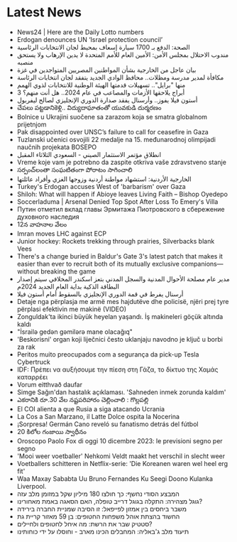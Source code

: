 # Latest News
-  News24 | Here are the Daily Lotto numbers
-  Erdogan denounces UN ‘Israel protection council’
-  الصحة: الدفع بـ 1700 سيارة إسعاف بمحيط لجان الانتخابات الرئاسية
-  مندوب الاحتلال بمجلس الأمن: الأمين العام للأمم المتحدة لا يدين الإرهاب ولا يستحق منصبه
-  بيان عاجل من الخارجية بشأن المواطنين المصريين المتواجدين في غزة
-  مكافأة لمدير مدرسة ومظلات.. محافظ الوادي الجديد يتفقد لجان انتخابات الرئاسة
-  منها "برايل".. تسهيلات قدمتها الهيئة الوطنية للانتخابات لذوي الهمم
-  3 أبراج يلاحقها الأزمات والمصاعب في عام 2024.. هل أنت منهم؟
-  أستون فيلا يفوز.. وأرسنال يفقد صدارة الدوري الإنجليزي لصالح ليفربول
-  చేపలు పట్టడానికెళ్లి.. విద్యుదాఘాతంతో యువకుడి దుర్మరణం
-  Bolnice u Ukrajini suočene sa zarazom koja se smatra globalnom prijetnjom
-  Pak disappointed over UNSC’s failure to call for ceasefire in Gaza
-  Tuzlanski učenici osvojili 22 medalje na 15. međunarodnoj olimpijadi naučnih projekata BOSEPO
-  انطلاق مؤتمر الاستثمار الصيني - السعودي الثلاثاء المقبل
-  Vreme koje vam je potrebno da zaspite otkriva vaše zdravstveno stanje
-  సర్పంచ్‌లంతా సంఘటితంగా పోరాటం సాగించాలి
-  الخارجية الأردنية: استشهاد مواطنة أردنية وزوجها الغزي وأفراد عائلتها
-  Turkey's Erdogan accuses West of 'barbarism' over Gaza
-  Shiloh: What will happen if Abioye leaves Living Faith – Bishop Oyedepo
-  Soccerladuma | Arsenal Denied Top Spot After Loss To Emery's Villa
-  Путин отметил вклад главы Эрмитажа Пиотровского в сбережение духовного наследия
-  12న వాహనాల వేలం
-  Imran moves LHC against ECP
-  Junior hockey: Rockets trekking through prairies, Silverbacks blank Vees
-  There's a change buried in Baldur's Gate 3's latest patch that makes it easier than ever to recruit both of its mutually exclusive companions⁠—without breaking the game
-  مدير عام مصلحة الأحوال المدنية والسجل المدني بتعز اسكندر المخلافي سيتم إصدار البطاقة الذكية بداية العام الجديد 2024م
-  أرسنال يفرط في قمة الدوري الإنجليزي بالسقوط أمام أستون فيلا
-  Detaje nga përplasja me armë mes hajdutëve dhe policisë, njëri prej tyre përplasi efektivin me makinë (VIDEO)
-  Zonguldak'ta ikinci büyük heyelan yaşandı. İş makineleri göçük altında kaldı
-  "İsrailə gedən gəmilərə mane olacağıq"
-  'Beskorisni' organ koji liječnici često uklanjaju navodno je ključ u borbi za rak
-  Peritos muito preocupados com a segurança da pick-up Tesla Cybertruck
-  IDF: Πρέπει να αυξήσουμε την πίεση στη Γάζα, το δίκτυο της Χαμάς καταρρέει
-  Vorum eitthvað daufar
-  Simge Sağın'dan hastalık açıklaması. 'Sahneden inmek zorunda kaldım'
-  ఎకరానికి రూ.30 వేల నష్టపరిహారం చెల్లించాలి : గొల్లపల్లి
-  El COI alienta a que Rusia a siga atacando Ucrania
-  La Cos a San Marzano, il Latte Dolce ospita la Nocerina
-  ¡Sorpresa! Germán Cano reveló su fanatismo detrás del fútbol
-  20 కిలోల గంజాయి స్వాధీనం
-  Oroscopo Paolo Fox di oggi 10 dicembre 2023: le previsioni segno per segno
-  'Mooi weer voetballer' Nehkomi Veldt maakt het verschil in slecht weer
-  Voetballers schitteren in Netflix-serie: 'Die Koreanen waren wel heel erg fit'
-  Waa Maxay Sababta Uu Bruno Fernandes Ku Seegi Doono Kulanka Liverpool.
-  המבצע הסודי נחשף: כך חולצו 180 מיליון שקל במזומן מלב עזה
-  גוגל מצהירה: התקלה בגוגל דרייב טופלה, האם הסאגה באמת מאחורינו?
-  משבר ביחסים בין אמזון לפייפאל: זו הסיבה שמניית החברה בירידה
-  החשוד בהצתת אוהל משפחות החטופים: בן 59 מאזור קריית גת
-  סטטיק שבר את הרשת: מה איחל לחטופים ולחיילים?
-  תיעוד מלב ג'באליה: המחבלים הכינו מארב - וחוסלו על ידי כוחותינו
